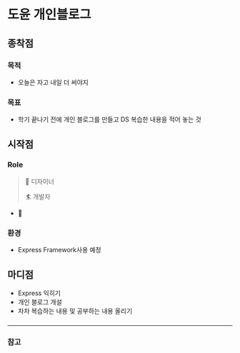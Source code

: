 

# 도윤 개인블로그

## 종착점

### 목적

* 오늘은 자고 내일 더 써야지

### 목표
* 학기 끝나기 전에 개인 블로그를 만들고 DS 복습한 내용을 적어 놓는 것

## 시작점

### Role

> :wine_glass: 디자이너
>
> 🏄  개발자

* :wine_glass: 

### 환경

* Express Framework사용 예정

## 마디점
* Express 익히기
* 개인 블로그 개설
* 차차 복습하는 내용 및 공부하는 내용 올리기 
### 


---

### 참고

